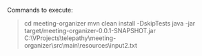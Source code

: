 Commands to execute:

> cd meeting-organizer
> mvn clean install -DskipTests
> java -jar target/meeting-organizer-0.0.1-SNAPSHOT.jar C:\\VProjects\\telepathy\\meeting-organizer\\src\\main\\resources\\input2.txt

